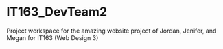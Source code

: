 # IT163_DevTeam2
Project workspace for the amazing website project of Jordan, Jenifer, and Megan for IT163 (Web Design 3)
